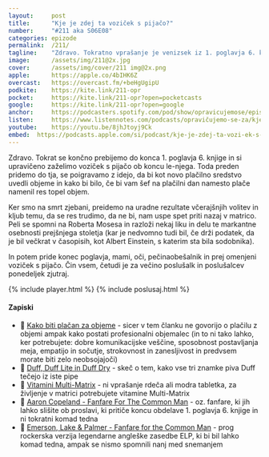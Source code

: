 ```yaml
---
layout: 	post
title:  	"Kje je zdej ta voziček s pijačo?"
number: 	"#211 aka S06E08"
categories:	epizode
permalink:	/211/
tagline: 	"Zdravo. Tokratno vprašanje je venizsek iz 1. poglavja 6. knjige, dobeseden citat, in napeljuje, da nam je tokrat le uspelo obdelati 1. poglavje. Fanfare! 🎺"
image:		/assets/img/211@2x.jpg
cover:		/assets/img/cover/211 img@2x.png
apple:		https://apple.co/4bIHK6Z
overcast:	https://overcast.fm/+beHgUgipU
podkite:	https://kite.link/211-opr
pocket:		https://kite.link/211-opr?open=pocketcasts
google:		https://kite.link/211-opr?open=google
anchor:		https://podcasters.spotify.com/pod/show/opravicujemose/episodes/Kje-je-zdej-ta-voziek-s-pijao-e2kmfvq
listen:		https://www.listennotes.com/podcasts/opravičujemo-se-za/kje-je-zdej-ta-voziček-s-0d5zjHUvb6u/embed/
youtube:	https://youtu.be/8jhJtoyj9Ck
embed:	https://podcasts.apple.com/si/podcast/kje-je-zdej-ta-vozi-ek-s-pija-o/id1514750013?i=1000658400533
---
```


Zdravo. Tokrat se končno prebijemo do konca 1. poglavja 6. knjige in si upravičeno zaželimo voziček s pijačo ob koncu le-njega. Toda preden pridemo do tja, se poigravamo z idejo, da bi kot novo plačilno sredstvo uvedli objeme in kako bi bilo, če bi vam šef na plačilni dan namesto plače namenil res topel objem. 

Ker smo na smrt zjebani, preidemo na uradne rezultate včerajšnjih volitev in kljub temu, da se res trudimo, da ne bi, nam uspe spet priti nazaj v matrico. Peli se spomni na Roberta Mosesa in razloži nekaj liku in delu te markantne osebnosti prejšnjega stoletja (kar je nedvomno tudi bil, če drži podatek, da je bil večkrat v časopisih, kot Albert Einstein, s katerim sta bila sodobnika). 

In potem pride konec poglavja, mami, oči, pečinaobešalnik in prej omenjeni voziček s pijačo. Čin vsem, četudi je za večino poslušalk in poslušalcev ponedeljek zjutraj. 

{% include player.html %}
{% include poslusaj.html %}

<!--break-->

#### Zapiski

- 🤗 [Kako biti plačan za objeme](https://thesavvysloth.com/get-paid-to-cuddle/) - sicer v tem članku ne govorijo o plačilu z objemi ampak kako postati profesionalni objemalec (in to ni tako lahko, ker potrebujete: dobre komunikacijske veščine, sposobnost postavljanja meja, empatijo in sočutje, strokovnost in zanesljivost in predvsem morate biti zelo neobsojajoči) 
- 🍻 [Duff, Duff Lite in Duff Dry](https://www.youtube.com/watch?v=DbOckHiVXZc) - skeč o tem, kako vse tri znamke piva Duff tečejo iz iste pipe 
- 💊 [Vitamini Multi-Matrix](https://cytomatrix.ca/products/multi-matrix/) - ni vprašanje rdeča ali modra tabletka, za življenje v matrici potrebujete vitamine Multi-Matrix 
- 📯 [Aaron Copeland - Fanfare For The Common Man](https://www.youtube.com/watch?v=pgj7_DmgDqs) - oz. fanfare, ki jih lahko slišite ob proslavi, ki pritiče koncu obdelave 1. poglavja 6. knjige in ni tokratni komad tedna 
- 🥁 [Emerson, Lake & Palmer - Fanfare for the Common Man](https://www.youtube.com/watch?v=nL_Yt8NpoP0) - prog rockerska verzija legendarne angleške zasedbe ELP, ki bi bil lahko komad tedna, ampak se nismo spomnili nanj med snemanjem